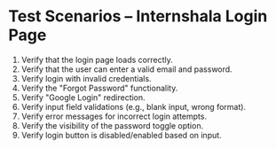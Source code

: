 # Test Scenarios – Internshala Login Page

1. Verify that the login page loads correctly.
2. Verify that the user can enter a valid email and password.
3. Verify login with invalid credentials.
4. Verify the "Forgot Password" functionality.
5. Verify "Google Login" redirection.
6. Verify input field validations (e.g., blank input, wrong format).
7. Verify error messages for incorrect login attempts.
8. Verify the visibility of the password toggle option.
9. Verify login button is disabled/enabled based on input.
